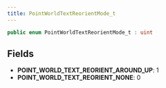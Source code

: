 ```yaml
---
title: PointWorldTextReorientMode_t
---
```


```csharp
public enum PointWorldTextReorientMode_t : uint
```

## Fields

- **POINT_WORLD_TEXT_REORIENT_AROUND_UP**: 1
- **POINT_WORLD_TEXT_REORIENT_NONE**: 0


